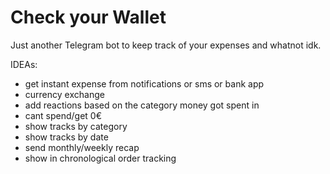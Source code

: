 # Check your Wallet

Just another Telegram bot to keep track of your expenses and whatnot idk.

IDEAs:

- get instant expense from notifications or sms or bank app
- currency exchange
- add reactions based on the category money got spent in
- cant spend/get 0€
- show tracks by category
- show tracks by date 
- send monthly/weekly recap
- show in chronological order tracking